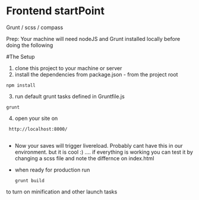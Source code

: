 # Frontend startPoint
Grunt / scss / compass

Prep: Your machine will need nodeJS and Grunt installed locally before doing the following


#The Setup

1. clone this project to your machine or server
2. install the dependencies from package.json - from the project root

  ```
  npm install
  ```
3. run default grunt tasks defined in Gruntfile.js

  ```
  grunt
  ```
4. open your site on

 ```
  http://localhost:8000/
  ```


##

- Now your saves will trigger livereload. Probably cant have this in our environment. but it is cool :) .... if everything is working you can test it by changing a scss file and note the differnce on index.html

* when ready for production run 

  ```
  grunt build
  ```

 to turn on minification and other launch tasks